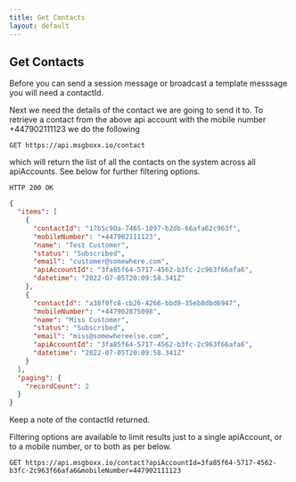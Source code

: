 ```yaml
---
title: Get Contacts
layout: default
---
```


## Get Contacts

Before you can send a session message or broadcast a template messsage you will need a contactId.

Next we need the details of the contact we are going to send it to. To retrieve a contact from the above api account with the mobile number +447902111123 we do the following

`GET https://api.msgboxx.io/contact`

which will return the list of all the contacts on the system across all apiAccounts. See below for further filtering options. 

`HTTP 200 OK`

```json
{
  "items": [
    {
      "contactId": "17b5c90a-7465-1097-b2db-66afa62c963f",
      "mobileNumber": "+447902111123",
      "name": "Test Customer",
      "status": "Subscribed",
      "email": "customer@somewhere.com",
      "apiAccountId": "3fa85f64-5717-4562-b3fc-2c963f66afa6",
      "datetime": "2022-07-05T20:09:58.341Z"
    },
    {
      "contactId": "a38f0fc8-cb26-4266-bbd9-35eb8dbd6947",
      "mobileNumber": "+447902875098",
      "name": "Miss Customer",
      "status": "Subscribed",
      "email": "miss@somewhereelse.com",
      "apiAccountId": "3fa85f64-5717-4562-b3fc-2c963f66afa6",
      "datetime": "2022-07-05T20:09:58.341Z"
    }
  ],
  "paging": {
    "recordCount": 2
  }
}
```

Keep a note of the contactId returned.

Filtering options are available to limit results just to a single apiAccount, or to a mobile number, or to both as per below. 

`GET https://api.msgboxx.io/contact?apiAccountId=3fa85f64-5717-4562-b3fc-2c963f66afa6&mobileNumber=447902111123`